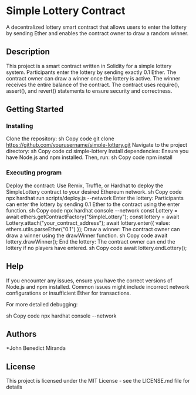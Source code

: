 # Simple Lottery Contract

A decentralized lottery smart contract that allows users to enter the lottery by sending Ether and enables the contract owner to draw a random winner.

## Description

This project is a smart contract written in Solidity for a simple lottery system. Participants enter the lottery by sending exactly 0.1 Ether. The contract owner can draw a winner once the lottery is active. The winner receives the entire balance of the contract. The contract uses require(), assert(), and revert() statements to ensure security and correctness.

## Getting Started

### Installing

Clone the repository:
sh
Copy code
git clone https://github.com/yourusername/simple-lottery.git
Navigate to the project directory:
sh
Copy code
cd simple-lottery
Install dependencies:
Ensure you have Node.js and npm installed. Then, run:
sh
Copy code
npm install
### Executing program

Deploy the contract:
Use Remix, Truffle, or Hardhat to deploy the SimpleLottery contract to your desired Ethereum network.
sh
Copy code
npx hardhat run scripts/deploy.js --network <network-name>
Enter the lottery:
Participants can enter the lottery by sending 0.1 Ether to the contract using the enter function.
sh
Copy code
npx hardhat console --network <network-name>
const Lottery = await ethers.getContractFactory("SimpleLottery");
const lottery = await Lottery.attach("your_contract_address");
await lottery.enter({ value: ethers.utils.parseEther("0.1") });
Draw a winner:
The contract owner can draw a winner using the drawWinner function.
sh
Copy code
await lottery.drawWinner();
End the lottery:
The contract owner can end the lottery if no players have entered.
sh
Copy code
await lottery.endLottery();


## Help

If you encounter any issues, ensure you have the correct versions of Node.js and npm installed. Common issues might include incorrect network configurations or insufficient Ether for transactions.

For more detailed debugging:

sh
Copy code
npx hardhat console --network <network-name>

## Authors

*John Benedict Miranda


## License

This project is licensed under the MIT License - see the LICENSE.md file for details

